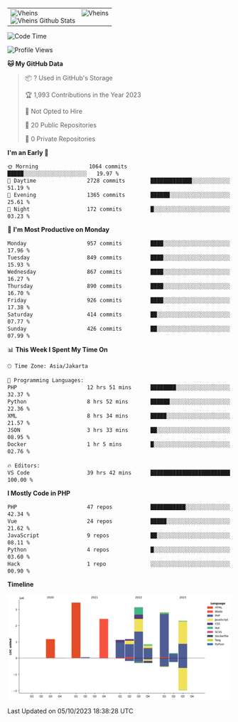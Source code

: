 <table>
  <tr>
    <td valign="top">
      <img src="https://github-readme-streak-stats.herokuapp.com/?user=Vheins&" alt="Vheins" /><br/>
      <img src="https://github-readme-stats.vercel.app/api?username=vheins&count_private=true&show_icons=true" alt="Vheins Github Stats">
    </td>
    <td valign="top">
      <img src="https://github-readme-stats.vercel.app/api/top-langs/?username=Vheins&count_private=true" alt="Vheins" /><br/>
    </td>
  </tr>
</table>

<!--START_SECTION:waka-->
![Code Time](http://img.shields.io/badge/Code%20Time-702%20hrs%2029%20mins-blue)

![Profile Views](http://img.shields.io/badge/Profile%20Views-0-blue)

**🐱 My GitHub Data** 

> 📦 ? Used in GitHub's Storage 
 > 
> 🏆 1,993 Contributions in the Year 2023
 > 
> 🚫 Not Opted to Hire
 > 
> 📜 20 Public Repositories 
 > 
> 🔑 0 Private Repositories 
 > 
**I'm an Early 🐤** 

```text
🌞 Morning                1064 commits        █████░░░░░░░░░░░░░░░░░░░░   19.97 % 
🌆 Daytime                2728 commits        █████████████░░░░░░░░░░░░   51.19 % 
🌃 Evening                1365 commits        ██████░░░░░░░░░░░░░░░░░░░   25.61 % 
🌙 Night                  172 commits         █░░░░░░░░░░░░░░░░░░░░░░░░   03.23 % 
```
📅 **I'm Most Productive on Monday** 

```text
Monday                   957 commits         ████░░░░░░░░░░░░░░░░░░░░░   17.96 % 
Tuesday                  849 commits         ████░░░░░░░░░░░░░░░░░░░░░   15.93 % 
Wednesday                867 commits         ████░░░░░░░░░░░░░░░░░░░░░   16.27 % 
Thursday                 890 commits         ████░░░░░░░░░░░░░░░░░░░░░   16.70 % 
Friday                   926 commits         ████░░░░░░░░░░░░░░░░░░░░░   17.38 % 
Saturday                 414 commits         ██░░░░░░░░░░░░░░░░░░░░░░░   07.77 % 
Sunday                   426 commits         ██░░░░░░░░░░░░░░░░░░░░░░░   07.99 % 
```


📊 **This Week I Spent My Time On** 

```text
🕑︎ Time Zone: Asia/Jakarta

💬 Programming Languages: 
PHP                      12 hrs 51 mins      ████████░░░░░░░░░░░░░░░░░   32.37 % 
Python                   8 hrs 52 mins       ██████░░░░░░░░░░░░░░░░░░░   22.36 % 
XML                      8 hrs 34 mins       █████░░░░░░░░░░░░░░░░░░░░   21.57 % 
JSON                     3 hrs 33 mins       ██░░░░░░░░░░░░░░░░░░░░░░░   08.95 % 
Docker                   1 hr 5 mins         █░░░░░░░░░░░░░░░░░░░░░░░░   02.76 % 

🔥 Editors: 
VS Code                  39 hrs 42 mins      █████████████████████████   100.00 % 
```

**I Mostly Code in PHP** 

```text
PHP                      47 repos            ███████████░░░░░░░░░░░░░░   42.34 % 
Vue                      24 repos            █████░░░░░░░░░░░░░░░░░░░░   21.62 % 
JavaScript               9 repos             ██░░░░░░░░░░░░░░░░░░░░░░░   08.11 % 
Python                   4 repos             █░░░░░░░░░░░░░░░░░░░░░░░░   03.60 % 
Hack                     1 repo              ░░░░░░░░░░░░░░░░░░░░░░░░░   00.90 % 
```



**Timeline**

![Lines of Code chart](https://raw.githubusercontent.com/vheins/vheins/main/assets/bar_graph.png)


 Last Updated on 05/10/2023 18:38:28 UTC
<!--END_SECTION:waka-->

